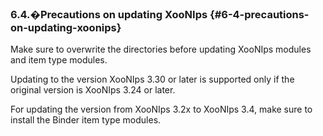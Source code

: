 ### 6.4.�Precautions on updating XooNIps {#6-4-precautions-on-updating-xoonips}

Make sure to overwrite the directories before updating XooNIps modules and item type modules.

Updating to the version XooNIps 3.30 or later is supported only if the original version is XooNIps 3.24 or later.

For updating the version from XooNIps 3.2x to XooNIps 3.4, make sure to install the Binder item type modules.
